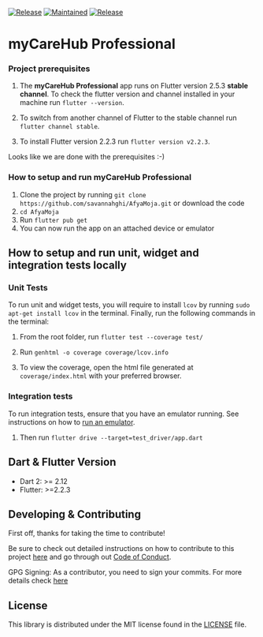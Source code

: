 [![Release](https://img.shields.io/badge/Version-^1.0.0-success.svg?style=for-the-badge)](https://shields.io/)
[![Maintained](https://img.shields.io/badge/Maintained-Actively-informational.svg?style=for-the-badge)](https://shields.io/)
[![Release](https://img.shields.io/badge/Coverage-100-success.svg?style=for-the-badge)](https://shields.io/)

# myCareHub Professional

### Project prerequisites

1. The **myCareHub Professional** app runs on Flutter version 2.5.3 **stable channel**. To check the flutter version and channel installed in your machine run `flutter --version`.

2. To switch from another channel of Flutter to the stable channel run `flutter channel stable`.

3. To install Flutter version 2.2.3 run `flutter version v2.2.3`.

Looks like we are done with the prerequisites :-)

### How to setup and run myCareHub Professional

1. Clone the project by running `git clone https://github.com/savannahghi/AfyaMoja.git` or download the code
2. `cd AfyaMoja`
3. Run `flutter pub get`
4. You can now run the app on an attached device or emulator

## How to setup and run unit, widget and integration tests locally

### Unit Tests

To run unit and widget tests, you will require to install `lcov` by running `sudo apt-get install lcov` in the terminal. Finally, run the following commands in the terminal:

1. From the root folder, run `flutter test --coverage test/`

2. Run `genhtml -o coverage coverage/lcov.info`

3. To view the coverage, open the html file generated at `coverage/index.html` with your preferred browser.

### Integration tests

To run integration tests, ensure that you have an emulator running. See instructions on how to [run an emulator](https://flutter.dev/docs/get-started/install/linux#set-up-the-android-emulator).

1. Then run `flutter drive --target=test_driver/app.dart`

## Dart & Flutter Version

- Dart 2: >= 2.12
- Flutter: >=2.2.3

## Developing & Contributing

First off, thanks for taking the time to contribute!

Be sure to check out detailed instructions on how to contribute to this project [here](https://github.com/savannahghi/AfyaMoja/blob/main/CONTRIBUTING.md) and go through out [Code of Conduct](https://github.com/savannahghi/AfyaMoja/blob/main/CODE_OF_CONDUCT.md).

GPG Signing:
As a contributor, you need to sign your commits. For more details check [here](https://docs.github.com/en/github/authenticating-to-github/managing-commit-signature-verification/signing-commits)

## License

This library is distributed under the MIT license found in the [LICENSE](https://github.com/savannahghi/AfyaMoja/blob/main/LICENSE) file.

